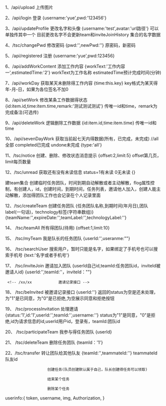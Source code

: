 
1、/api/upload    上传图片

2、/api/login     登录
{username:'yue',pwd:'123456'}

3、/api/updateProfile 更改名字和头像
{username:'test',avatar:'url路径'} 可以单独传其中一个
目前更改名字不会更新team和inviteJoinHistory 集合的名字数据

4、/tsc/changePwd 修改密码
{pwd:'',newPwd:''} 原密码，新密码

5、/api/registered 注册
{username:'yue',pwd:123456}

6、/api/addWorkContent 添加工作内容
{workText:'工作内容一',estimatedTime:'2'} 
workText为工作名称 estimatedTime预计完成时间(分钟)

7、/api/workDay 获取某天未删除得工作内容
{time:this.key}
key格式为某天得年-月-日，如果为各位签名不加0

8、/api/setWork 修改某条工作数据得状态
{id:item.id,time:item.time,remark:'测试测试测试'}
传唯一id和time，remark为完成备注(可选传)

9、/api/deleteWork 逻辑删除工作数据
{id:item.id,time:item.time}
传唯一id和time

10、/api/sevenDayWork  获取当前起七天内得数据(所有，已完成，未完成)
//all全部 completed已完成 undone未完成
{type:'all'}


11、/tsc/notice               创建、删除、修改状态消息提示 
{offset:2,limit:5}
offset第几页，limit每页数量

12、/tsc/unread              获取还有没有未读信息   status=1有未读 0无未读
{}




  建team集合 创建临时任务团队，时间到期自动解散或者主动解散，flog属性控制，有创建人，id，创建时间，到期时间，任务列表，邀请他人加入，创建人能主动解散，添加得团队工作也会记录在个人记录里面


12、/tsc/createTeam        创建任务团队
{任务团队名称,到期时间(年月日),团队label(一句话)，technology标签(字符串数组)}
{teamName:'',expireDate:'',teamLabel:'',technologyLabel:''}
                     
 14、    /tsc/teamAll       所有得团队(待用)
     {offset:1,limit:10}

                     
15、 /tsc/myTeam        我是队长的任务团队
    {userId:'',useranme:""}

 16、   /tsc/searchUser     搜索用户，暂时只能是名字，如果绑定了手机号也可以搜索手机号
    {text:'名字或者手机号'}



17、   /tsc/inviteJoin       邀请加入团队
    {userId自己id,teamId:任务团队id，inviteId被邀请人id}
    {userId:'',teamId:''，inviteId：""}

     <!-- /xx/xx            邀请记录接口 -->

 18、   /tsc/beInvited       被邀请记录接口
    {userId:''}
    返回的status为空是还未处理，为"1"是已同意，为"0"是已拒绝,为空展示同意和拒绝按钮
    


 19、   /tsc/processInvitation  处理邀请
    {status:'1',id:'1',userId:'',teamId:'',username:''}
    status为"1"是同意，"0"是拒绝,id为请求信息的id,userId用户id，登录有，teamId:团队id



20、   /tsc/participateTeam           我参与得任务团队
    {userId}

    

21、  /tsc/deleteTeam           删除任务团队
     {teamId：'1'}



22、/tsc/transfer            转让团队给其他队友
    {teamId:'',teammateId:''}
    teammateId队友id

                       创建任务(队员创建默认属于自己，队长创建得任务可以领取)

                       结束某个任务

                       删除某个任务

userinfo:{
    token,
    username,
    img,
    Authorization,
}